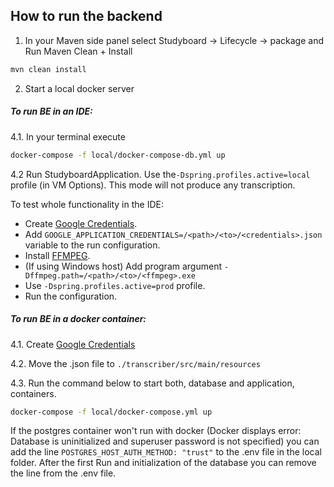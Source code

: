 ## How to run the backend

1. In your Maven side panel select Studyboard -> Lifecycle -> package and Run Maven Clean + Install
```bash
mvn clean install
```
2. Start a local docker server

##### To run BE in an IDE:
4.1. In your terminal execute
```bash
docker-compose -f local/docker-compose-db.yml up
```
4.2  Run StudyboardApplication. Use the`-Dspring.profiles.active=local` profile (in VM Options). This mode will not produce any transcription.

To test whole functionality in the IDE:
* Create [Google Credentials](https://cloud.google.com/docs/authentication/getting-started).  
* Add `GOOGLE_APPLICATION_CREDENTIALS=/<path>/<to>/<credentials>.json` variable to the run configuration.
* Install [FFMPEG](https://ffmpeg.org/download.html).
* (If using Windows host) Add program argument `-Dffmpeg.path=/<path>/<to>/<ffmpeg>.exe` 
* Use `-Dspring.profiles.active=prod` profile.
* Run the configuration.

##### To run BE in a docker container:

4.1. Create [Google Credentials](https://cloud.google.com/docs/authentication/getting-started)

4.2. Move the .json file to `./transcriber/src/main/resources`

4.3. Run the command below to start both, database and application, containers.

```bash
docker-compose -f local/docker-compose.yml up
```


If the postgres container won't run with docker (Docker displays error: Database is uninitialized and superuser password is not specified) you can add the line
`
POSTGRES_HOST_AUTH_METHOD: "trust"
`
to the .env file in the local folder. After the first Run and initialization of the database you can remove the line from the .env file.
